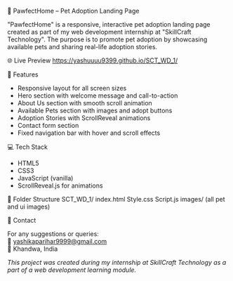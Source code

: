  🐾 PawfectHome – Pet Adoption Landing Page

"PawfectHome" is a responsive, interactive pet adoption landing page created as part of my web development internship at "SkillCraft Technology". The purpose is to promote pet adoption by showcasing available pets and sharing real-life adoption stories.

🌐 Live Preview
https://yashuuuu9399.github.io/SCT_WD_1/

📌 Features
- Responsive layout for all screen sizes
- Hero section with welcome message and call-to-action
- About Us section with smooth scroll animation
- Available Pets section with images and adopt buttons
- Adoption Stories with ScrollReveal animations
- Contact form section
- Fixed navigation bar with hover and scroll effects

💻 Tech Stack
- HTML5
- CSS3
- JavaScript (vanilla)
- ScrollReveal.js for animations

📁 Folder Structure
SCT_WD_1/
index.html
Style.css
Script.js
images/
(all pet and ui images)

📩 Contact

For any suggestions or queries:  
📧 yashikaparihar9999@gmail.com  
📍 Khandwa, India


 *This project was created during my internship at SkillCraft Technology as a part of a web development learning module.*



